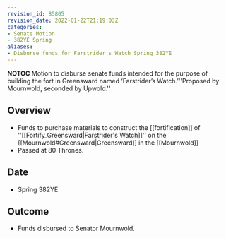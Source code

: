```yaml
---
revision_id: 85805
revision_date: 2022-01-22T21:19:03Z
categories:
- Senate Motion
- 382YE Spring
aliases:
- Disburse_funds_for_Farstrider's_Watch_Spring_382YE
---
```



__NOTOC__
Motion to disburse senate funds intended for the purpose of building the fort in Greensward named ‘Farstrider’s Watch.’''Proposed by Mournwold, seconded by Upwold.''
## Overview
* Funds to purchase materials to construct the [[fortification]] of ''[[Fortify_Greensward|Farstrider's Watch]]'' on the [[Mournwold#Greensward|Greensward]] in the [[Mournwold]]
* Passed at 80 Thrones.
## Date
* Spring 382YE
## Outcome
* Funds disbursed to Senator Mournwold.